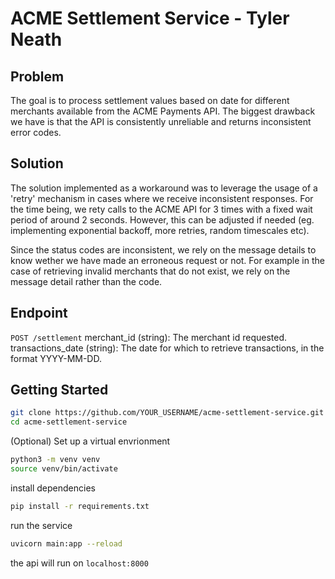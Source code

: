 # ACME Settlement Service - Tyler Neath

## Problem

The goal is to process settlement values based on date for different merchants available from the ACME Payments API. The biggest drawback we have is that the API is consistently unreliable and returns inconsistent error codes. 

## Solution 

The solution implemented as a workaround was to leverage the usage of a 'retry' mechanism in cases where we receive inconsistent responses. For the time being, we rety calls to the ACME API for 3 times with a fixed wait period of around 2 seconds. However, this can be adjusted if needed (eg. implementing exponential backoff, more retries, random timescales etc). 

Since the status codes are inconsistent, we rely on the message details to know wether we have made an erroneous request or not. For example in the case of retrieving invalid merchants that do not exist, we rely on the message detail rather than the code. 

## Endpoint 
`POST /settlement`
merchant_id (string): The merchant id requested.
transactions_date (string): The date for which to retrieve transactions, in the format YYYY-MM-DD.


## Getting Started
```bash
git clone https://github.com/YOUR_USERNAME/acme-settlement-service.git
cd acme-settlement-service
```

(Optional) Set up a virtual envrionment 
```bash
python3 -m venv venv
source venv/bin/activate
```
install dependencies 

```bash
pip install -r requirements.txt
```

run the service 
```bash
uvicorn main:app --reload
```
the api will run on ``localhost:8000``



